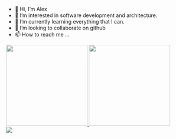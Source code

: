 - 👋 Hi, I’m Alex
- 👀 I’m interested in software development and architecture.
- 🌱 I’m currently learning everything that I can.
- 💞️ I’m looking to collaborate on github
- 📫 How to reach me ...

<div>
  <a href="https://github.com/vanalex">
    <img height="220em" src="https://github-readme-stats.vercel.app/api?username=vanalex&show_icons=true&theme=gruvbox&include_all_commits=true&count_private=true&exclude_repo=dotfiles"/>
    <img height="220em" src="https://github-readme-stats.vercel.app/api/top-langs/?username=vanalex&show_icons=true&theme=gruvbox&include_all_commits=true&count_private=true&exclude_repo=dotfiles"/></br>
    <img src="https://komarev.com/ghpvc/?username=vanalex"/>
  </a>
</div>


<!---
vanalex/vanalex is a ✨ special ✨ repository because its `README.md` (this file) appears on your GitHub profile.
You can click the Preview link to take a look at your changes.
--->
